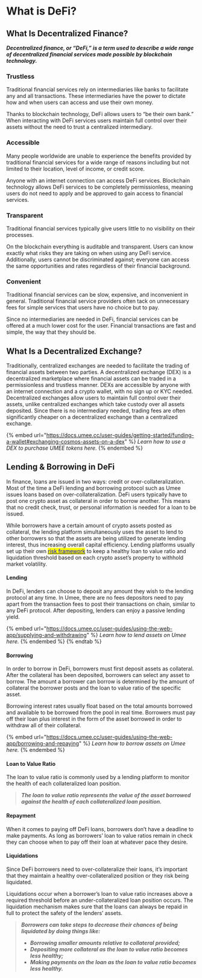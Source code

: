 # What is DeFi?

## What Is Decentralized Finance?

_**Decentralized finance, or “DeFi,” is a term used to describe a wide range of decentralized financial services made possible by blockchain technology.**_

### Trustless

Traditional financial services rely on intermediaries like banks to facilitate any and all transactions. These intermediaries have the power to dictate how and when users can access and use their own money.&#x20;

Thanks to blockchain technology, DeFi allows users to “be their own bank.” When interacting with DeFi services users maintain full control over their assets without the need to trust a centralized intermediary.

### Accessible

Many people worldwide are unable to experience the benefits provided by traditional financial services for a wide range of reasons including but not limited to their location, level of income, or credit score.

Anyone with an internet connection can access DeFi services. Blockchain technology allows DeFi services to be completely permissionless, meaning users do not need to apply and be approved to gain access to financial services.

### Transparent

Traditional financial services typically give users little to no visibility on their processes.&#x20;

On the blockchain everything is auditable and transparent. Users can know exactly what risks they are taking on when using any DeFi service. Additionally, users cannot be discriminated against; everyone can access the same opportunities and rates regardless of their financial background.

### Convenient

Traditional financial services can be slow, expensive, and inconvenient in general. Traditional financial service providers often tack on unnecessary fees for simple services that users have no choice but to pay.&#x20;

Since no intermediaries are needed in DeFi, financial services can be offered at a much lower cost for the user. Financial transactions are fast and simple, the way that they should be.


## What Is a Decentralized Exchange?

Traditionally, centralized exchanges are needed to facilitate the trading of financial assets between two parties. A decentralized exchange (DEX) is a decentralized marketplace where financial assets can be traded in a permissionless and trustless manner. DEXs are accessible by anyone with an internet connection and a crypto wallet, with no sign up or KYC needed. Decentralized exchanges allow users to maintain full control over their assets, unlike centralized exchanges which take custody over all assets deposited. Since there is no intermediary needed, trading fees are often significantly cheaper on a decentralized exchange than a centralized exchange.

{% embed url="https://docs.umee.cc/user-guides/getting-started/funding-a-wallet#exchanging-cosmos-assets-on-a-dex" %}
_Learn how to use a DEX to purchase UMEE tokens here._
{% endembed %}

## Lending & Borrowing in DeFi

In finance, loans are issued in two ways: credit or over-collateralization. Most of the time a DeFi lending and borrowing protocol such as Umee issues loans based on over-collateralization. DeFi users typically have to post one crypto asset as collateral in order to borrow another. This means that no credit check, trust, or personal information is needed for a loan to be issued.

While borrowers have a certain amount of crypto assets posted as collateral, the lending platform simultaneously uses the asset to lend to other borrowers so that the assets are being utilized to generate lending interest, thus increasing overall capital efficiency. Lending platforms usually set up their own [<mark style="color:blue;">risk framework</mark>](../additional-information/asset-risk.md) <mark style="color:blue;"></mark> to keep a healthy loan to value ratio and liquidation threshold based on each crypto asset’s property to withhold market volatility.

#### Lending

In DeFi, lenders can choose to deposit any amount they wish to the lending protocol at any time. In Umee, there are no fees depositors need to pay apart from the transaction fees to post their transactions on chain, similar to any DeFi protocol. After depositing, lenders can enjoy a passive lending yield.

{% embed url="https://docs.umee.cc/user-guides/using-the-web-app/supplying-and-withdrawing" %}
_Learn how to lend assets on Umee here._
{% endembed %}
{% endtab %}

#### Borrowing

In order to borrow in DeFi, borrowers must first deposit assets as collateral. After the collateral has been deposited, borrowers can select any asset to borrow. The amount a borrower can borrow is determined by the amount of collateral the borrower posts and the loan to value ratio of the specific asset.

Borrowing interest rates usually float based on the total amounts borrowed and available to be borrowed from the pool in real time. Borrowers must pay off their loan plus interest in the form of the asset borrowed in order to withdraw all of their collateral.

{% embed url="https://docs.umee.cc/user-guides/using-the-web-app/borrowing-and-repaying" %}
_Learn how to borrow assets on Umee here._
{% endembed %}

#### Loan to Value Ratio

The loan to value ratio is commonly used by a lending platform to monitor the health of each collateralized loan position.

> _**The loan to value ratio represents the value of the asset borrowed against the health of each collateralized loan position.**_

#### Repayment

When it comes to paying off DeFi loans, borrowers don’t have a deadline to make payments. As long as borrowers’ loan to value ratios remain in check they can choose when to pay off their loan at whatever pace they desire.

#### Liquidations

Since DeFi borrowers need to over-collateralize their loans, it’s important that they maintain a healthy over-collateralized position or they risk being liquidated.

Liquidations occur when a borrower’s loan to value ratio increases above a required threshold before an under-collateralized loan position occurs. The liquidation mechanism makes sure that the loans can always be repaid in full to protect the safety of the lenders’ assets.

> _**Borrowers can take steps to decrease their chances of being liquidated by doing things like:**_&#x20;
>
> * _**Borrowing smaller amounts relative to collateral provided;**_&#x20;
> * _**Depositing more collateral as the loan to value ratio becomes less healthy;**_
> * _**Making payments on the loan as the loan to value ratio becomes less healthy.**_